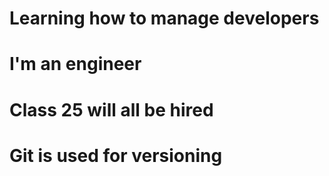 # Learning how to manage developers
# I'm an engineer
# Class 25 will all be hired
# Git is used for versioning
